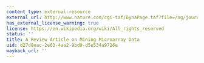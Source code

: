 ```yaml
---
content_type: external-resource
external_url: http://www.nature.com/cgi-taf/DynaPage.taf?file=/ng/journal/v32/n4s/full/ng1033.html
has_external_license_warning: true
license: https://en.wikipedia.org/wiki/All_rights_reserved
status: ''
title: A Review Article on Mining Microarray Data
uid: d27d8eac-2e63-4aa2-9bd9-d5e534a9726e
wayback_url: ''
---
```

